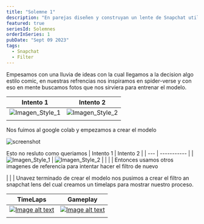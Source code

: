 ```yaml
---
title: "Solemne 1"
description: "En parejas diseñen y construyan un lente de Snapchat utilizando la integración SnapML. Pueden utilizar cualquiera de los templates de machine learning disponibles en la documentación de Snap. "
featured: true
seriesId: Solemnes
orderInSeries: 1
pubDate: "Sept 09 2023"
tags:
  - Snapchat
  - Filter
---
```


Empesamos con una lluvia de ideas con la cual llegamos a la decision algo estilo comic, en nuestras refrencias nos inspiramos en spider-verse y con eso en mente buscamos fotos que nos sirviera para entrenar el modelo.

| Intento 1 | Intento 2 |
| --- | ----------- |
| ![Imagen_Style_1](~/assets/Test_1.jpg) | ![Imagen_Style_2](~/assets/style_image.png) |
|  | |

Nos fuimos al google colab y empezamos a crear el modelo

![screenshot](~/assets/image.png)

Esto no resluto como queriamos
| Intento 1 | Intento 2 |
| --- | ----------- |
| ![Imagen_Style_1](~/assets/IMG_0992.jpg) | ![Imagen_Style_2](~/assets/Test_2.jpeg) |
|  | |
Entonces usamos otros imagenes de referencia para intentar hacer el filtro de nuevo

|  | |
Unavez terminado de crear el modelo nos pusimos a crear el filtro an snapchat lens del cual creamos un timelaps para mostrar nuestro proceso.

| TimeLaps | Gameplay |
| --- | ----------- |
| [![Image alt text](https://img.youtube.com/vi/YOUTUBE-ID/0.jpg)](https://www.youtube.com/watch?v=YOUTUBE-ID) | [![Image alt text](https://img.youtube.com/vi/YOUTUBE-ID/0.jpg)](https://www.youtube.com/watch?v=YOUTUBE-ID) |
|  | |
